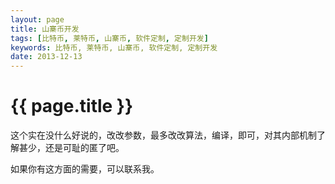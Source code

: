 ```yaml
---
layout: page
title: 山寨币开发
tags: [比特币, 莱特币, 山寨币, 软件定制, 定制开发]
keywords: 比特币, 莱特币, 山寨币, 软件定制, 定制开发
date: 2013-12-13
---
```


{{ page.title }}
================

这个实在没什么好说的，改改参数，最多改改算法，编译，即可，对其内部机制了解甚少，还是可耻的匿了吧。

如果你有这方面的需要，可以联系我。

